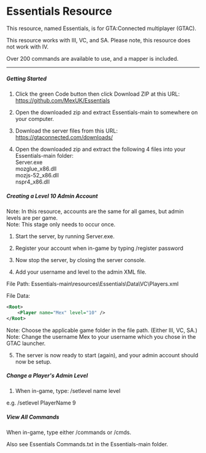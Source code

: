 # Essentials Resource
This resource, named Essentials, is for GTA:Connected multiplayer (GTAC).

This resource works with III, VC, and SA.  Please note, this resource does not work with IV.

Over 200 commands are available to use, and a mapper is included.

<hr>

##### Getting Started

1. Click the green Code button then click Download ZIP at this URL: https://github.com/MexUK/Essentials

2. Open the downloaded zip and extract Essentials-main to somewhere on your computer.

3. Download the server files from this URL: https://gtaconnected.com/downloads/

4. Open the downloaded zip and extract the following 4 files into your Essentials-main folder:<br/>
Server.exe<br/>
mozglue_x86.dll<br/>
mozjs-52_x86.dll<br/>
nspr4_x86.dll

##### Creating a Level 10 Admin Account

Note: In this resource, accounts are the same for all games, but admin levels are per game.<br/>
Note: This stage only needs to occur once.

1. Start the server, by running Server.exe.

2. Register your account when in-game by typing /register password

3. Now stop the server, by closing the server console.

4. Add your username and level to the admin XML file.

File Path: Essentials-main\resources\Essentials\Data\VC\Players.xml

File Data:
```xml
<Root>
	<Player name="Mex" level="10" />
</Root>
```

Note: Choose the applicable game folder in the file path. (Either III, VC, SA.)<br/>
Note: Change the username Mex to your username which you chose in the GTAC launcher.

5. The server is now ready to start (again), and your admin account should now be setup.

##### Change a Player's Admin Level

1) When in-game, type: /setlevel name level

e.g. /setlevel PlayerName 9

##### View All Commands

When in-game, type either /commands or /cmds.

Also see Essentials Commands.txt in the Essentials-main folder.

